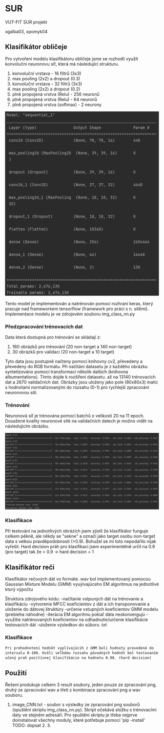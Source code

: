 # SUR
VUT-FIT SUR projekt

xgalba03, xpomyk04

## Klasifikátor obličeje
Pro vytvoření modelu klasifikátoru obličeje jsme se rozhodli využít konvoluční neuronovu síť, která má následující strukturu.

1. konvoluční vrstava - 16 filtrů (3x3)
2. max pooling (2x2) a dropout (0.3)
3. konvoluční vrstava - 32 filtrů (3x3)
4. max pooling (2x2) a dropout (0.2)
5. plně propojená vrstva (Relu) - 256 neuronů
5. plně propojená vrstva (Relu) - 64 neuronů
5. plně propojená vrstva (softmax) - 2 neurony

![Model](model.png)

Tento model je implementován a natrénován pomocí rozhraní keras, který pracuje nad frameworkem tensorflow (framework pro práci s n. sítěmi).
Implementace modelu je ve zdrojovém souboru img_class_nn.py


### Předzpracování trénovacích dat
Data která dostupná pro trénování se skládají z:

1. 160 obrázků pro trénování (20 non-target a 140 non-target)
2. 30 obrázků pro validaci (20 non-target a 10 target)

Tyto data jsou postupně načteny pomocí knihovny cv2, převedeny a převedeny do RGB formátu.
Při načítání datasetu je z každého obrázku syntetizováno pomocí transformací několik dalších (knihovna albumentations).
Tímto dojde k rozšíření datasetu. až na 13140 trénovacích dat a 2670 validačních dat.
Obrázky jsou uloženy jako pole (80x80x3) matic s hodnotami normalizovanými do rozsahu (0-1) pro rychlejší zpracování neuronovou sítí.

### Trénování 
Neuronová síť je trénována pomocí batchů o velikosti 20 na 11 epoch.
Dosažené kvality neuronové sítě na validačních datech je možno vidět na následujicím obrázku.

![Training of the model](training.png)

### Klasifikace
Při testování na jednotlivých obrázích jsem zjistil že klasifikátor funguje celkem pěkně, ale někdy se "sekne" a označí jako target osobu non-target data s velkou pravděpodobností (>0.9).
Bohužel se mi toto nepodařilo nijak vyřešit.
Hard decision práh pro klasifikaci jsem experimentélně určil na 0.9 (pro target) tak že > 0.9 -> hard decision = 1

## Klasifikátor reči

Klasifikátor rečových dát vo formáte .wav bol implementovaný pomocou Gaussian Mixture Modelu (GMM) vyuýívajúceho EM algoritmus na jednotlivé ktorý výpočtu

Štruktúra zdrojového kódu:
    -načítanie vstpuných dát na trénovanie a klasifikáciu
    -vytvorenie MFCC koeficientov z dát a ich transponovanie a uloženie do dátovej štruktúry
    -určenie vstupných koeficientov GMM modelu (prebieha náhodne)
    -iterácia EM algoritmu pokiaľ dáta neskonvergujú
    -využitie natrénovaných koeficientov na odhadnutie/určenie klasifikácie testovacích dát
    -uloženie výsledkov do súboru .txt

### Klasifikace
    Pri prehodnotení hodnôt vyplívajúcih z GMM boli hodnoty prevedené do intervalu 0-100. Kvôli veľkému rozsahu pôvodných hodnôt bol testovaním učený prah pozitívnej klasifikácie na hodnotu 0.98. (hard decision)

## Použití
Řešení produkuje celkem 3 result soubory, jeden pouze ze zpracování png, druhý ze zpracování wav a třetí z kombinace zpracování png a wav souboru.

1. image_CNN.txt - soubor s výsledky ze zpracování png souborů (spuštění skriptu img_class_nn.py). Skript očekává složku s trénovacímí daty ve stejném adresáři. Pro spuštění skriptu je třeba nejprve doinstalovat všechny moduly, které potřebuje pomocí 'pip -install'
TODO: dopsat 2. 3.


